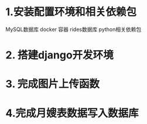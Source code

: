 # 1.安装配置环境和相关依赖包

MySQL数据库 docker 容器 rides数据库 python相关依赖包

# 2. 搭建django开发环境

# 3. 完成图片上传函数

# 4.完成月嫂表数据写入数据库

